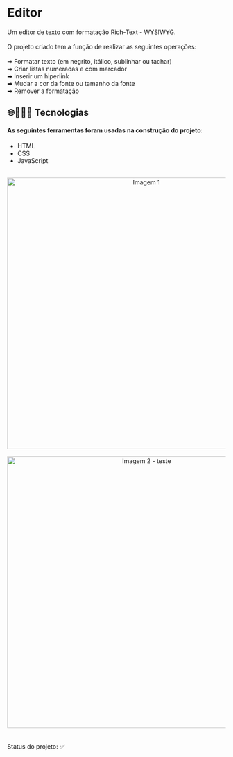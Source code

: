 # Editor
Um editor de texto com formatação Rich-Text - WYSIWYG. 
<br>
<br>
O projeto criado tem a função de realizar as seguintes operações:
<br>
<br>
➡ Formatar texto (em negrito, itálico, sublinhar ou tachar)
<br>
➡ Criar listas numeradas e com marcador
<br>
➡ Inserir um hiperlink
<br>
➡ Mudar a cor da fonte ou tamanho da fonte
<br>
➡ Remover a formatação
<br>

## 🌐👩🏻‍💻 Tecnologias 

#### As seguintes ferramentas foram usadas na construção do projeto: 

- HTML
- CSS
- JavaScript
<br>
  <div align= "center">
<img width="626" alt="Imagem 1" src="https://user-images.githubusercontent.com/89019231/152051597-79c6d3b8-1453-4e8a-ae27-89699c5c8cca.png">
  </div>
  <br>
  <div align= "center">
<img width="627" alt="Imagem 2 - teste" src="https://user-images.githubusercontent.com/89019231/152051936-e649257d-a7ab-4c13-9ae9-5f17227147fd.png">
  </div>
  <br>
  <br>
  Status do projeto: ✅
